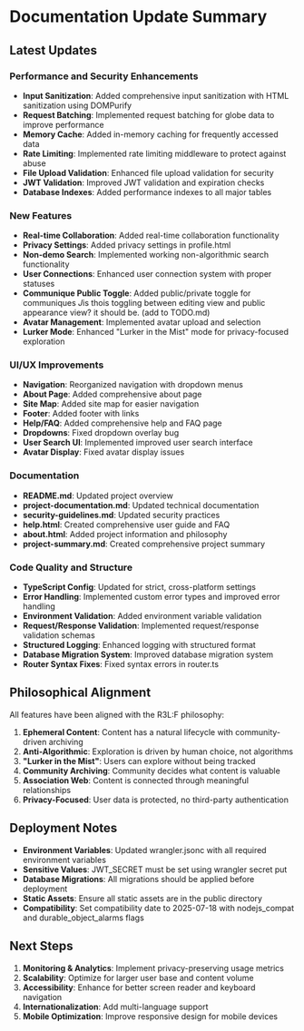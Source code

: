 # Documentation Update Summary

## Latest Updates

### Performance and Security Enhancements
- **Input Sanitization**: Added comprehensive input sanitization with HTML sanitization using DOMPurify
- **Request Batching**: Implemented request batching for globe data to improve performance
- **Memory Cache**: Added in-memory caching for frequently accessed data
- **Rate Limiting**: Implemented rate limiting middleware to protect against abuse
- **File Upload Validation**: Enhanced file upload validation for security
- **JWT Validation**: Improved JWT validation and expiration checks
- **Database Indexes**: Added performance indexes to all major tables

### New Features
- **Real-time Collaboration**: Added real-time collaboration functionality
- **Privacy Settings**: Added privacy settings in profile.html
- **Non-demo Search**: Implemented working non-algorithmic search functionality
- **User Connections**: Enhanced user connection system with proper statuses
- **Communique Public Toggle**: Added public/private toggle for communiques *J*is thois toggling between editing view and public appearance view? it should be. (add to TODO.md)
- **Avatar Management**: Implemented avatar upload and selection
- **Lurker Mode**: Enhanced "Lurker in the Mist" mode for privacy-focused exploration

### UI/UX Improvements
- **Navigation**: Reorganized navigation with dropdown menus
- **About Page**: Added comprehensive about page
- **Site Map**: Added site map for easier navigation
- **Footer**: Added footer with links
- **Help/FAQ**: Added comprehensive help and FAQ page
- **Dropdowns**: Fixed dropdown overlay bug
- **User Search UI**: Implemented improved user search interface
- **Avatar Display**: Fixed avatar display issues

### Documentation
- **README.md**: Updated project overview
- **project-documentation.md**: Updated technical documentation
- **security-guidelines.md**: Updated security practices
- **help.html**: Created comprehensive user guide and FAQ
- **about.html**: Added project information and philosophy
- **project-summary.md**: Created comprehensive project summary

### Code Quality and Structure
- **TypeScript Config**: Updated for strict, cross-platform settings
- **Error Handling**: Implemented custom error types and improved error handling
- **Environment Validation**: Added environment variable validation
- **Request/Response Validation**: Implemented request/response validation schemas
- **Structured Logging**: Enhanced logging with structured format
- **Database Migration System**: Improved database migration system
- **Router Syntax Fixes**: Fixed syntax errors in router.ts

## Philosophical Alignment
All features have been aligned with the R3L:F philosophy:
1. **Ephemeral Content**: Content has a natural lifecycle with community-driven archiving
2. **Anti-Algorithmic**: Exploration is driven by human choice, not algorithms
3. **"Lurker in the Mist"**: Users can explore without being tracked
4. **Community Archiving**: Community decides what content is valuable
5. **Association Web**: Content is connected through meaningful relationships
6. **Privacy-Focused**: User data is protected, no third-party authentication

## Deployment Notes
- **Environment Variables**: Updated wrangler.jsonc with all required environment variables
- **Sensitive Values**: JWT_SECRET must be set using wrangler secret put
- **Database Migrations**: All migrations should be applied before deployment
- **Static Assets**: Ensure all static assets are in the public directory
- **Compatibility**: Set compatibility date to 2025-07-18 with nodejs_compat and durable_object_alarms flags

## Next Steps
1. **Monitoring & Analytics**: Implement privacy-preserving usage metrics
2. **Scalability**: Optimize for larger user base and content volume
3. **Accessibility**: Enhance for better screen reader and keyboard navigation
4. **Internationalization**: Add multi-language support
5. **Mobile Optimization**: Improve responsive design for mobile devices
